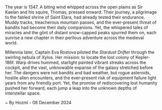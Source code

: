 
The year is 1347.  A biting wind whipped across the open plains as Sir Kaelan and his squire, Thomas, pressed onward. Their journey, a pilgrimage to the fabled shrine of Saint Elara, had already tested their endurance.  Muddy tracks, treacherous mountain passes, and the ever-present threat of bandits had become their daily companions. Yet, the whispered tales of miracles and the glint of distant snow-capped peaks spurred them on, each sunrise a new chapter in their perilous adventure across the medieval world.  

Millennia later, Captain Eva Rostova piloted the *Stardust Drifter* through the swirling nebula of Xylos.  Her mission: to locate the lost colony of Kepler-186f.  Warp drives hummed, starlight painted vibrant streaks across the cockpit, and the vast, unknowable expanse of the galaxy stretched before her.  The dangers were not bandits and bad weather, but rogue asteroids, hostile alien encounters, and the ever-present risk of equipment failure light years from any friendly port.  Yet, the promise of rediscovering lost humanity pushed her forward, each jump a leap into the unknown depths of interstellar space.

~ By Hozmi - 08 December 2024

